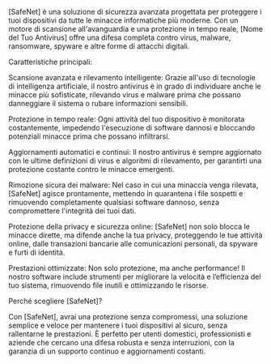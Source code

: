 [SafeNet] è una soluzione di sicurezza avanzata progettata per proteggere i tuoi dispositivi da tutte le minacce informatiche più moderne. Con un motore di scansione all'avanguardia e una protezione in tempo reale, [Nome del Tuo Antivirus] offre una difesa completa contro virus, malware, ransomware, spyware e altre forme di attacchi digitali.

Caratteristiche principali:

Scansione avanzata e rilevamento intelligente: Grazie all'uso di tecnologie di intelligenza artificiale, il nostro antivirus è in grado di individuare anche le minacce più sofisticate, rilevando virus e malware prima che possano danneggiare il sistema o rubare informazioni sensibili.

Protezione in tempo reale: Ogni attività del tuo dispositivo è monitorata costantemente, impedendo l'esecuzione di software dannosi e bloccando potenziali minacce prima che possano infiltrarsi.

Aggiornamenti automatici e continui: Il nostro antivirus è sempre aggiornato con le ultime definizioni di virus e algoritmi di rilevamento, per garantirti una protezione costante contro le minacce emergenti.

Rimozione sicura dei malware: Nel caso in cui una minaccia venga rilevata, [SafeNet] agisce prontamente, mettendo in quarantena i file sospetti e rimuovendo completamente qualsiasi software dannoso, senza compromettere l'integrità dei tuoi dati.

Protezione della privacy e sicurezza online: [SafeNet] non solo blocca le minacce dirette, ma difende anche la tua privacy, proteggendo le tue attività online, dalle transazioni bancarie alle comunicazioni personali, da spyware e furti di identità.

Prestazioni ottimizzate: Non solo protezione, ma anche performance! Il nostro software include strumenti per migliorare la velocità e l’efficienza del tuo sistema, rimuovendo file inutili e ottimizzando le risorse.

Perché scegliere [SafeNet]?

Con [SafeNet], avrai una protezione senza compromessi, una soluzione semplice e veloce per mantenere i tuoi dispositivi al sicuro, senza rallentarne le prestazioni. È perfetto per utenti domestici, professionisti e aziende che cercano una difesa robusta e senza interruzioni, con la garanzia di un supporto continuo e aggiornamenti costanti.
